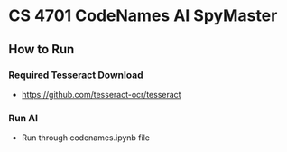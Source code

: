 # CS 4701 CodeNames AI SpyMaster

## How to Run

### Required Tesseract Download
- https://github.com/tesseract-ocr/tesseract

### Run AI
- Run through codenames.ipynb file
